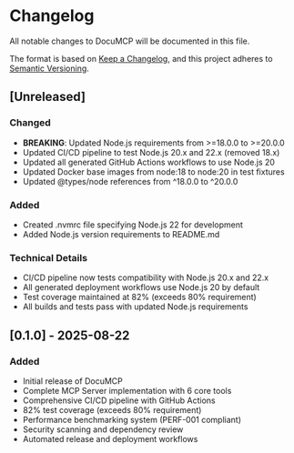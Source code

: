 # Changelog

All notable changes to DocuMCP will be documented in this file.

The format is based on [Keep a Changelog](https://keepachangelog.com/en/1.0.0/),
and this project adheres to [Semantic Versioning](https://semver.org/spec/v2.0.0.html).

## [Unreleased]

### Changed
- **BREAKING**: Updated Node.js requirements from >=18.0.0 to >=20.0.0
- Updated CI/CD pipeline to test Node.js 20.x and 22.x (removed 18.x)
- Updated all generated GitHub Actions workflows to use Node.js 20
- Updated Docker base images from node:18 to node:20 in test fixtures
- Updated @types/node references from ^18.0.0 to ^20.0.0

### Added
- Created .nvmrc file specifying Node.js 22 for development
- Added Node.js version requirements to README.md

### Technical Details
- CI/CD pipeline now tests compatibility with Node.js 20.x and 22.x
- All generated deployment workflows use Node.js 20 by default
- Test coverage maintained at 82% (exceeds 80% requirement)
- All builds and tests pass with updated Node.js requirements

## [0.1.0] - 2025-08-22

### Added
- Initial release of DocuMCP
- Complete MCP Server implementation with 6 core tools
- Comprehensive CI/CD pipeline with GitHub Actions
- 82% test coverage (exceeds 80% requirement)
- Performance benchmarking system (PERF-001 compliant)
- Security scanning and dependency review
- Automated release and deployment workflows